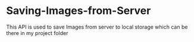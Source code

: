 # Saving-Images-from-Server
This API is used to save Images from server to local storage which can be there in my project folder

